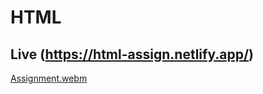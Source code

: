 # HTML

## Live (https://html-assign.netlify.app/)

[Assignment.webm](https://github.com/mahak-23/HTML/assets/107416996/5008c1ea-f105-4d20-909e-73415d303782)

